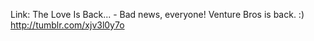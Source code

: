 Link: The Love Is Back... - Bad news, everyone! Venture Bros is back. :) http://tumblr.com/xjv3l0y7o